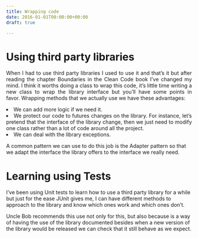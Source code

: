 ```yaml
---
title: Wrapping code
date: 2016-01-01T00:00:00+00:00
draft: true

---
```

# Using third party libraries

<p style="text-align: justify">
  When I had to use third party libraries I used to use it and that&#8217;s it but after reading the chapter Boundaries in the Clean Code book I&#8217;ve changed my mind. I think it worths doing a class to wrap this code, it&#8217;s little time writing a new class to wrap the library interface but you&#8217;ll have some points in favor. Wrapping methods that we actually use we have these advantages:
</p>

<li style="text-align: justify">
  We can add more logic if we need it.
</li>
<li style="text-align: justify">
  We protect our code to futures changes on the library. For instance, let&#8217;s pretend that the interface of the library change, then we just need to modify one class rather than a lot of code around all the project.
</li>
<li style="text-align: justify">
  We can deal with the library exceptions.
</li>

A common pattern we can use to do this job is the Adapter pattern so that we adapt the interface the library offers to the interface we really need.

# Learning using Tests

I&#8217;ve been using Unit tests to learn how to use a third party library for a while but just for the ease JUnit gives me, I can have different methods to approach to the library and know which ones work and which ones don&#8217;t.

Uncle Bob recommends this use not only for this, but also because is a way of having the use of the library documented besides when a new version of the library would be released we can check that it still behave as we expect.